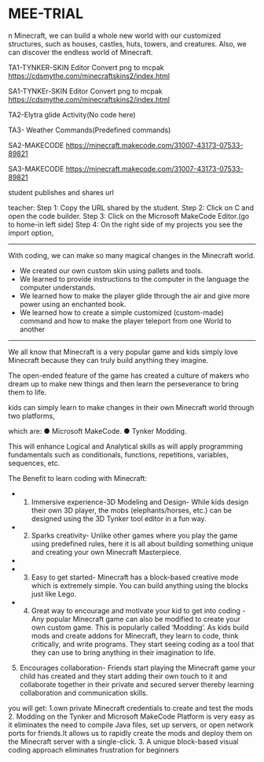 # MEE-TRIAL
n Minecraft, we can build a whole new world with our customized structures, such as houses, castles, huts, towers, and creatures. Also, we can discover the endless world of Minecraft.


TA1-TYNKER-SKIN Editor
Convert png to mcpak
https://cdsmythe.com/minecraftskins2/index.html

SA1-TYNKEr-SKIN Editor
Convert png to mcpak
https://cdsmythe.com/minecraftskins2/index.html


TA2-Elytra glide Activity(No code here)

TA3- Weather Commands(Predefined commands)


SA2-MAKECODE
https://minecraft.makecode.com/31007-43173-07533-89821

SA3-MAKECODE
https://minecraft.makecode.com/31007-43173-07533-89821


student publishes and  shares url 

teacher:
Step 1: Copy the URL shared by the student.
Step 2: Click on C and open the code builder.
Step 3: Click on the Microsoft MakeCode Editor.(go to home-in left side)
Step 4: On the right side of my projects you see the import option,

-----------------------
With coding, we can make so many magical changes in the Minecraft world.
- We created our own custom skin using pallets and tools.
- We learned to provide instructions to the computer in the language the computer understands.
- We learned how to make the player glide through the air and give more power using an enchanted book.
- We learned how to create a simple customized (custom-made) command and how to make the player teleport
from one World to another


---------------------------------------------------------------------------------------------------
We all know that Minecraft is a very popular game and kids simply love Minecraft because they can truly build anything they imagine. 

The open-ended feature of the game has created a culture of makers who dream up to make new things and then learn the perseverance to bring them to life. 

 kids can simply learn to make changes in their own Minecraft world through two platforms,
 
 which are: ● Microsoft MakeCode. ● Tynker Modding. 
 
 This will enhance Logical and Analytical skills as will apply programming fundamentals such as conditionals, functions, repetitions, variables, sequences, etc. 
 
The Benefit to learn coding with Minecraft: 

- 1. Immersive experience-3D Modeling and Design- While kids design their own 3D player, the mobs (elephants/horses, etc.) can be designed using the 3D Tynker tool editor in a fun way. 

- 2. Sparks creativity- Unlike other games where you play the game using predefined rules, here it is all about building something unique and creating your own Minecraft Masterpiece.
- 
-  3. Easy to get started- Minecraft has a block-based creative mode which is extremely simple. You can build anything using the blocks just like Lego. 
-  4. Great way to encourage and motivate your kid to get into coding - Any popular Minecraft game can also be modified to create your own custom game. 
This is popularly called ‘Modding’. As kids build mods and create addons for Minecraft, they learn to code, think critically, and write programs.
They start seeing coding as a tool that they can use to bring anything in their imagination to life. 

5. Encourages collaboration- Friends start playing the Minecraft game your child has created and they start adding their own touch to it and collaborate together in their private and secured server thereby learning collaboration and communication skills.

you will get:
1.own private Minecraft credentials to create and test the mods
2. Modding on the Tynker and Microsoft MakeCode Platform is very easy as it eliminates the need to compile Java files, set up servers, or open network ports for friends.It allows us to rapidly create the mods and deploy them on the Minecraft server with a single-click. 
3. A unique block-based visual coding approach eliminates frustration for beginners
